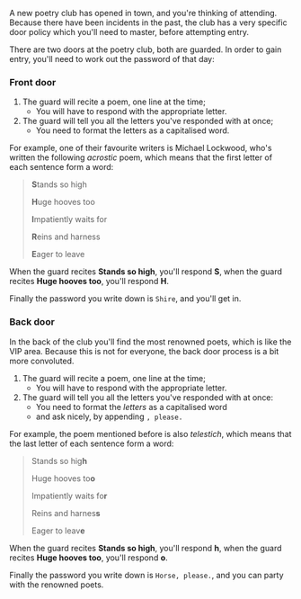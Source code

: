 A new poetry club has opened in town, and you're thinking of attending.
Because there have been incidents in the past, the club has a very specific door policy which you'll need to master, before attempting entry.

There are two doors at the poetry club, both are guarded.
In order to gain entry, you'll need to work out the password of that day:

### Front door

1. The guard will recite a poem, one line at the time;
   - You will have to respond with the appropriate letter.
2. The guard will tell you all the letters you've responded with at once;
   - You need to format the letters as a capitalised word.

For example, one of their favourite writers is Michael Lockwood, who's written the following _acrostic_ poem, which means that the first letter of each sentence form a word:

> **S**tands so high
> 
> **H**uge hooves too
> 
> **I**mpatiently waits for
> 
> **R**eins and harness
> 
> **E**ager to leave

When the guard recites **Stands so high**, you'll respond **S**, when the guard recites **Huge hooves too**, you'll respond **H**.

Finally the password you write down is `Shire`, and you'll get in.

### Back door

In the back of the club you'll find the most renowned poets, which is like the VIP area.
Because this is not for everyone, the back door process is a bit more convoluted.

1. The guard will recite a poem, one line at the time;
   - You will have to respond with the appropriate letter.
2. The guard will tell you all the letters you've responded with at once:
   - You need to format the _letters_ as a capitalised word
   - and ask nicely, by appending `, please.`

For example, the poem mentioned before is also _telestich_, which means that the last letter of each sentence form a word:

> Stands so hig**h**
> 
> Huge hooves to**o**
> 
> Impatiently waits fo**r**
> 
> Reins and harnes**s**
> 
> Eager to leav**e**

When the guard recites **Stands so high**, you'll respond **h**, when the guard recites **Huge hooves too**, you'll respond **o**.

Finally the password you write down is `Horse, please.`, and you can party with the renowned poets.
